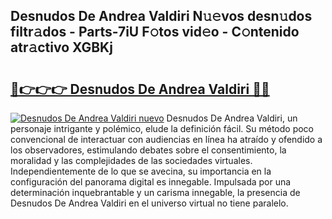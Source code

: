 ## Desnudos De Andrea Valdiri N𝚞𝚎vos desn𝚞dos filtr𝚊dos - Parts-7iU F𝚘tos vid𝚎o - C𝚘ntenido atr𝚊ctivo XGBKj

# <h2><a href="http://mbczk9.tromn.icu/?c=Desnudos+De+Andrea+Valdiri">🔗👉👉👉 Desnudos De Andrea Valdiri 🔗🔗</a></h2>

[![Desnudos De Andrea Valdiri nuevo](https://i.imgur.com/pEAQMta.gif)](http://mbczk9.tromn.icu/?c=Desnudos+De+Andrea+Valdiri)
Desnudos De Andrea Valdiri, un personaje intrigante y polémico, elude la definición fácil. Su método poco convencional de interactuar con audiencias en línea ha atraído y ofendido a los observadores, estimulando debates sobre el consentimiento, la moralidad y las complejidades de las sociedades virtuales. Independientemente de lo que se avecina, su importancia en la configuración del panorama digital es innegable. Impulsada por una determinación inquebrantable y un carisma innegable, la presencia de Desnudos De Andrea Valdiri en el universo virtual no tiene paralelo.
